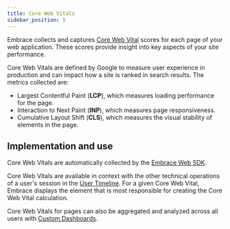 ```yaml
---
title: Core Web Vitals
sidebar_position: 5
---
```


Embrace collects and captures [Core Web Vital](https://developers.google.com/search/docs/appearance/core-web-vitals) scores for each page of your web application. These scores provide insight into key aspects of your site performance.

Core Web Vitals are defined by Google to measure user experience in production and can impact how a site is ranked in
search results. The metrics collected are:

- Largest Contentful Paint (**LCP**), which measures loading performance for the page.
- Interaction to Next Paint (**INP**), which measures page responsiveness.
- Cumulative Layout Shift (**CLS**), which measures the visual stability of elements in the page.

## Implementation and use

Core Web Vitals are automatically collected by the [Embrace Web SDK](/web/getting-started/index.md).  

Core Web Vitals are available in context with the other technical operations of a user's session in the [User Timeline](/product/sessions/user-timeline.md). For a given Core Web Vital, Embrace displays the element that is most responsible for creating the Core Web Vital calculation.

Core Web Vitals for pages can also be aggregated and analyzed across all users with [Custom Dashboards](/product/boards/custom-dashboards.md).
